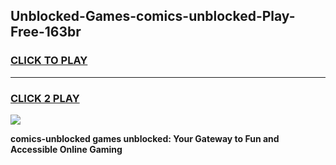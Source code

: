 
## Unblocked-Games-comics-unblocked-Play-Free-163br
<h3>
<a href="https://premium76.site?title=comics-unblocked&ref=12A">CLICK TO PLAY</a></h3>
<hr>

<h3>
<a href="https://premium76.site?title=comics-unblocked&ref=12A">CLICK 2 PLAY</a>
  
</h3>

<a href="https://premium76.site?title=comics-unblocked&ref=12A"><img src="https://clearcache.store/games.png"></a>


**comics-unblocked games unblocked: Your Gateway to Fun and Accessible Online Gaming**
